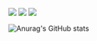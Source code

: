 <a href="버튼을 눌렀을 때 이동할 링크" target="_blank"><img src="https://img.shields.io/badge/bizmcw1217@google.com-CEF6E3?style=platic&logo=google&logoColor=bada55"/></a>
<a href="버튼을 눌렀을 때 이동할 링크" target="_blank"><img src="https://img.shields.io/badge/mcw1217-000000?style=platic&logo=notion&logoColor=FFFFFF"/></a>
<a href="None">
    <img src="https://img.shields.io/badge/PDF-CV-red?style=flat-square&logo=adobe">
</a>  

<div>

<a style="text-align:center;"> ![Anurag's GitHub stats](https://github-readme-stats.vercel.app/api?username=mcw1217&show_icons=true&theme=radical) </a>

</div> 
